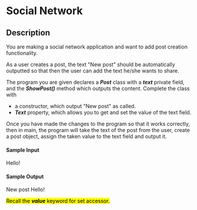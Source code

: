 # Social Network

## Description

You are making a social network application and want to add post creation functionality.

As a user creates a post, the text "New post" should be automatically outputted
so that then the user can add the text he/she wants to share.

The program you are given declares a <strong><em>Post</em></strong> class with a
<strong><em>text</em></strong> private field, and the <strong><em>ShowPost()</em></strong>
method which outputs the content.
Complete the class with

<ul>
    <li> a constructor, which output "New post" as called. </li>
    <li><strong><em>Text</em></strong> property, which allows you to get and set the value
of the text field. </li>
</ul>

Once you have made the changes to the program so that it works correctly, then in main,
the program will take the text of the post from the user, create a post object, assign
the taken value to the text field and output it.

#### Sample Input

Hello!

#### Sample Output

New post
Hello!

<mark>Recall the <strong><em>value</em></strong> keyword for set accessor.</mark>
